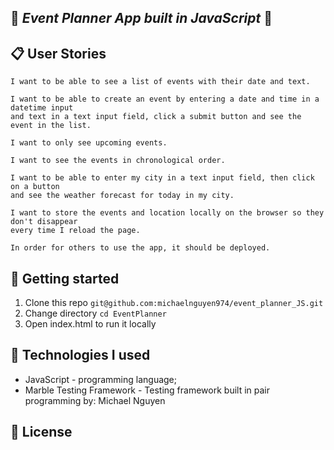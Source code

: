 :calendar: *Event Planner App built in JavaScript* :calendar:
------

:clipboard: User Stories
------

```
I want to be able to see a list of events with their date and text.
```
```
I want to be able to create an event by entering a date and time in a datetime input  
and text in a text input field, click a submit button and see the event in the list.
```
```
I want to only see upcoming events.
```
```
I want to see the events in chronological order.
```
```
I want to be able to enter my city in a text input field, then click on a button  
and see the weather forecast for today in my city.
```
```
I want to store the events and location locally on the browser so they don't disappear  
every time I reload the page.
```
```
In order for others to use the app, it should be deployed.
```

:memo: Getting started
------

1. Clone this repo `git@github.com:michaelnguyen974/event_planner_JS.git`
2. Change directory `cd EventPlanner`
3. Open index.html to run it locally

:construction: Technologies I used
-----
* JavaScript - programming language;
* Marble Testing Framework - Testing framework built in pair programming by:
Michael Nguyen

## :scroll: License

[website]: https://www.linkedin.com/in/michael-nguyen-71101610a/

